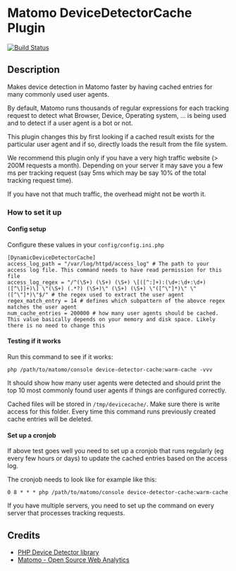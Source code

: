 # Matomo DeviceDetectorCache Plugin

[![Build Status](https://travis-ci.com/matomo-org/plugin-DeviceDetectorCache.svg?branch=master)](https://travis-ci.com/matomo-org/plugin-DeviceDetectorCache)

## Description

Makes device detection in Matomo faster by having cached entries for many commonly used user agents.

By default, Matomo runs thousands of regular expressions for each tracking request to detect what Browser, Device, Operating system, ... is being used and to detect if a user agent is a bot or not.

This plugin changes this by first looking if a cached result exists for the particular user agent and if so, directly loads the result from the file system.

We recommend this plugin only if you have a very high traffic website (> 200M requests a month). Depending on your server it may save you a few ms per tracking request (say 5ms which may be say 10% of the total tracking request time).

If you have not that much traffic, the overhead might not be worth it.

### How to set it up

#### Config setup

Configure these values in your `config/config.ini.php`

```
[DynamicDeviceDetectorCache]
access_log_path = "/var/log/httpd/access_log" # The path to your access log file. This command needs to have read permission for this file
access_log_regex = "/^(\S+) (\S+) (\S+) \[([^:]+):(\d+:\d+:\d+) ([^\]]+)\] \"(\S+) (.*?) (\S+)\" (\S+) (\S+) \"([^\"]*)\" \"([^\"]*)\"$/" # the regex used to extract the user agent
regex_match_entry = 14 # defines which subpattern of the abovce regex matches the user agent
num_cache_entries = 200000 # how many user agents should be cached. This value basically depends on your memory and disk space. Likely there is no need to change this
```

#### Testing if it works

Run this command to see if it works:

```
php /path/to/matomo/console device-detector-cache:warm-cache -vvv
```

It should show how many user agents were detected and should print the top 10 most commonly found user agents if things are configured correctly. 

Cached files will be stored in `/tmp/devicecache/`. Make sure there is write access for this folder. Every time this command runs previously created cache entries will be deleted.

#### Set up a cronjob

If above test goes well you need to set up a cronjob that runs regularly (eg every few hours or days) to update the cached entries based on the access log.

The cronjob needs to look like for example like this:

```
0 8 * * * php /path/to/matomo/console device-detector-cache:warm-cache
```

If you have multiple servers, you need to set up the command on every server that processes tracking requests.

## Credits

* [PHP Device Detector library](https://github.com/matomo-org/device-detector/)
* [Matomo - Open Source Web Analytics](https://matomo.org)
